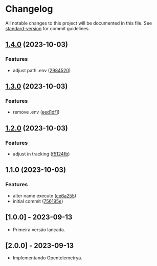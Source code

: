 # Changelog

All notable changes to this project will be documented in this file. See [standard-version](https://github.com/conventional-changelog/standard-version) for commit guidelines.

## [1.4.0](https://github.com/viniciusgoliver/opentelemetry-apm/compare/v1.3.0...v1.4.0) (2023-10-03)


### Features

* adjust path .env ([2984520](https://github.com/viniciusgoliver/opentelemetry-apm/commit/2984520297b986a94fef5fecfa226b41b8f10115))

## [1.3.0](https://github.com/viniciusgoliver/opentelemetry-apm/compare/v1.2.0...v1.3.0) (2023-10-03)


### Features

* remove .env ([eed1df1](https://github.com/viniciusgoliver/opentelemetry-apm/commit/eed1df1f35b89f0fcade88c377073cd142de20fb))

## [1.2.0](https://github.com/viniciusgoliver/opentelemetry-apm/compare/v1.1.0...v1.2.0) (2023-10-03)


### Features

* adjust in tracking ([f5124fb](https://github.com/viniciusgoliver/opentelemetry-apm/commit/f5124fbbafd14a96ee499428893f4193949a2a3d))

## 1.1.0 (2023-10-03)


### Features

* alter name execute ([ce6a255](https://github.com/viniciusgoliver/opentelemetry-apm/commit/ce6a2551d0a177496271a0e4a8b763ad9f6552f5))
* initial commit ([756195e](https://github.com/viniciusgoliver/opentelemetry-apm/commit/756195e791a9be94c34ce2d0752f6b765bcb9e42))

## [1.0.0] - 2023-09-13

- Primeira versão lançada.

## [2.0.0] - 2023-09-13

- Implementando Opentelemetrya.
